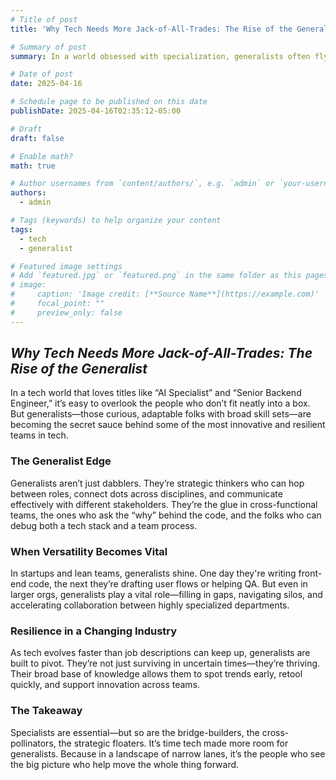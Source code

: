 ```yaml
---
# Title of post
title: 'Why Tech Needs More Jack-of-All-Trades: The Rise of the Generalist'

# Summary of post
summary: In a world obsessed with specialization, generalists often fly under the radar—yet their adaptability, cross-disciplinary thinking, and ability to connect dots across domains make them invaluable in tech. This article explores how generalists thrive in dynamic environments, bridge gaps between teams, and bring a holistic approach to problem-solving that specialists alone may miss.

# Date of post
date: 2025-04-16

# Schedule page to be published on this date
publishDate: 2025-04-16T02:35:12-05:00

# Draft
draft: false

# Enable math?
math: true

# Author usernames from `content/authors/`, e.g. `admin` or `your-username`
authors:
  - admin

# Tags (keywords) to help organize your content
tags:
  - tech
  - generalist

# Featured image settings
# Add `featured.jpg` or `featured.png` in the same folder as this pages folder
# image:
#     caption: 'Image credit: [**Source Name**](https://example.com)'
#     focal_point: ""
#     preview_only: false
---
```


<!-- # Generalists in Tech
- You can add the post's **full text** or **supplementary notes** here.  
- You can use rich formatting such as including [code, math, and images](https://docs.hugoblox.com/content/writing-markdown-latex/).
- You can also use [Hugo shortcodes](https://gohugo.io/content-management/shortcodes/) -->

## _Why Tech Needs More Jack-of-All-Trades: The Rise of the Generalist_
In a tech world that loves titles like “AI Specialist” and “Senior Backend Engineer,” it’s easy to overlook the people who don’t fit neatly into a box. But generalists—those curious, adaptable folks with broad skill sets—are becoming the secret sauce behind some of the most innovative and resilient teams in tech.

### The Generalist Edge
Generalists aren’t just dabblers. They’re strategic thinkers who can hop between roles, connect dots across disciplines, and communicate effectively with different stakeholders. They’re the glue in cross-functional teams, the ones who ask the “why” behind the code, and the folks who can debug both a tech stack and a team process.

### When Versatility Becomes Vital
In startups and lean teams, generalists shine. One day they're writing front-end code, the next they’re drafting user flows or helping QA. But even in larger orgs, generalists play a vital role—filling in gaps, navigating silos, and accelerating collaboration between highly specialized departments.

### Resilience in a Changing Industry
As tech evolves faster than job descriptions can keep up, generalists are built to pivot. They’re not just surviving in uncertain times—they’re thriving. Their broad base of knowledge allows them to spot trends early, retool quickly, and support innovation across teams.

### The Takeaway
Specialists are essential—but so are the bridge-builders, the cross-pollinators, the strategic floaters. It’s time tech made more room for generalists. Because in a landscape of narrow lanes, it’s the people who see the big picture who help move the whole thing forward.